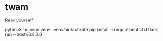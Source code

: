# twam

Read yourself.

python3 -m venv venv
. venv/bin/activate
pip install -r requirements.txt
flask run --host=0.0.0.0
